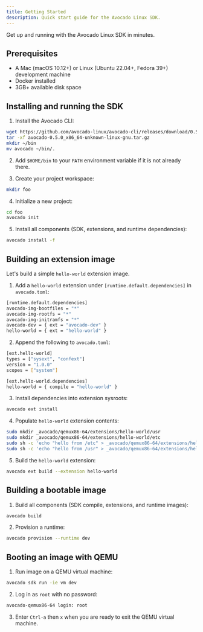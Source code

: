 ```yaml
---
title: Getting Started
description: Quick start guide for the Avocado Linux SDK.
---
```


Get up and running with the Avocado Linux SDK in minutes.

## Prerequisites

- A Mac (macOS 10.12+) or Linux (Ubuntu 22.04+, Fedora 39+) development machine
- Docker installed
- 3GB+ available disk space

## Installing and running the SDK

1. Install the Avocado CLI:

```bash
wget https://github.com/avocado-linux/avocado-cli/releases/download/0.5.0/avocado-0.5.0_x86_64-unknown-linux-gnu.tar.gz
tar -xf avocado-0.5.0_x86_64-unknown-linux-gnu.tar.gz
mkdir ~/bin
mv avocado ~/bin/.
```

2. Add `$HOME/bin` to your `PATH` environment variable if it is not already there.

3. Create your project workspace:

```bash
mkdir foo
```

4. Initialize a new project:

```bash
cd foo
avocado init
```

5. Install all components (SDK, extensions, and runtime dependencies):

```bash
avocado install -f
```

## Building an extension image

Let's build a simple `hello-world` extension image.

1. Add a `hello-world` extension under `[runtime.default.dependencies]` in `avocado.toml`:

```bash
[runtime.default.dependencies]
avocado-img-bootfiles = "*"
avocado-img-rootfs = "*"
avocado-img-initramfs = "*"
avocado-dev = { ext = "avocado-dev" }
hello-world = { ext = "hello-world" }
```

2. Append the following to `avocado.toml`:

```bash
[ext.hello-world]
types = ["sysext", "confext"]
version = "1.0.0"
scopes = ["system"]

[ext.hello-world.dependencies]
hello-world = { compile = "hello-world" }
```

3. Install dependencies into extension sysroots:

```bash
avocado ext install
```

4. Populate `hello-world` extension contents:

```bash
sudo mkdir _avocado/qemux86-64/extensions/hello-world/usr
sudo mkdir _avocado/qemux86-64/extensions/hello-world/etc
sudo sh -c 'echo "hello from /etc" > _avocado/qemux86-64/extensions/hello-world/etc/hello-world'
sudo sh -c 'echo "hello from /usr" > _avocado/qemux86-64/extensions/hello-world/usr/hello-world'
```

5. Build the `hello-world` extension:

```bash
avocado ext build --extension hello-world
```

## Building a bootable image

1. Build all components (SDK compile, extensions, and runtime images):

```bash
avocado build
```

2. Provision a runtime:

```bash
avocado provision --runtime dev
```

## Booting an image with QEMU

1. Run image on a QEMU virtual machine:

```bash
avocado sdk run -ie vm dev
```

2. Log in as `root` with no password:

```bash
avocado-qemux86-64 login: root
```

3. Enter `Ctrl-a` then `x` when you are ready to exit the QEMU virtual machine.

